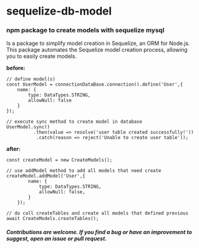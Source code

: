 # **sequelize-db-model**

### npm package to create models with sequelize mysql

Is a package to simplify model creation in Sequelize, an ORM for Node.js.  
This package automates the Sequelize model creation process, allowing you to  easily create models.  

**before:**

```
// define model(s)
const UserModel = connectionDataBase.connection().define('User',{
    name: {
        type: DataTypes.STRING,
        allowNull: false
    }
});

// execute sync method to create model in database
UserModel.sync()
          .then(value => resolve('user table created successfully!'))
           .catch(reason => reject('Unable to create user table'));
```


**after:**

```
const createModel = new CreateModels();

// use addModel method to add all models that need create
createModel.addModel('User',{
        name: {
            type: DataTypes.STRING,
            allowNull: false,
        }
    });
    
// do call createTables and create all models that defined previous
await CreateModels.createTables();
```


##### Contributions are welcome. If you find a bug or have an improvement to suggest, open an issue or pull request.